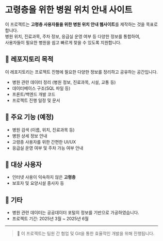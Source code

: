 # 고령층을 위한 병원 위치 안내 사이트

이 프로젝트는 **고령층 사용자들을 위한 병원 위치 안내 웹사이트**를 제작하는 것을 목표로 합니다.  
병원 위치, 진료과목, 주차 정보, 응급실 운영 여부 등 다양한 정보를 통합하여,  
사용자들이 필요한 병원을 쉽고 빠르게 찾을 수 있도록 지원합니다.

## 📁 레포지토리 목적

이 레포지토리는 프로젝트 진행에 필요한 다양한 정보를 정리하고 공유하는 공간입니다.

- 병원 관련 데이터 정리 (병원 정보, 진료과목, 시설, 교통 등)
- 데이터베이스 구조(SQL 파일 등)
- 프론트/백엔드 개발 코드
- 프로젝트 진행 일정 및 문서

## 📌 주요 기능 (예정)

- 병원 검색 (이름, 위치, 진료과목 등)
- 병원 상세 정보 안내
- 고령층 사용자를 위한 간편한 UI/UX
- 응급실 운영 여부 및 주차 가능 여부 안내

## 👥 대상 사용자

- 인터넷 사용이 익숙하지 않은 **고령층**
- 보호자 및 요양시설 종사자 등


## 📎 기타

- 병원 관련 데이터는 공공데이터 포털의 정보를 기반으로 가공하였습니다.
- 프로젝트 기간: 2025년 3월 ~ 2025년 6월

---

> 🤝 이 프로젝트는 팀원 간 협업 및 Git을 통한 효율적인 개발을 위해 진행됩니다.
